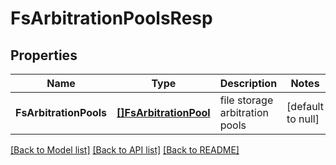 # FsArbitrationPoolsResp

## Properties
Name | Type | Description | Notes
------------ | ------------- | ------------- | -------------
**FsArbitrationPools** | [**[]FsArbitrationPool**](FSArbitrationPool.md) | file storage arbitration pools | [default to null]

[[Back to Model list]](../README.md#documentation-for-models) [[Back to API list]](../README.md#documentation-for-api-endpoints) [[Back to README]](../README.md)



